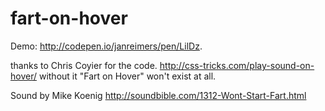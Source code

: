fart-on-hover
=============

Demo: http://codepen.io/janreimers/pen/LilDz.

thanks to Chris Coyier for the code. http://css-tricks.com/play-sound-on-hover/ without it "Fart on Hover" won't exist at all.

Sound by Mike Koenig http://soundbible.com/1312-Wont-Start-Fart.html
